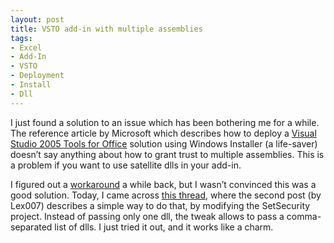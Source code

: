 ```yaml
---
layout: post
title: VSTO add-in with multiple assemblies
tags:
- Excel
- Add-In
- VSTO
- Deployment
- Install
- Dll
---
```


I just found a solution to an issue which has been bothering me for a while. The reference article by Microsoft which describes how to deploy a [Visual Studio 2005 Tools for Office](http://msdn.microsoft.com/en-us/library/aa537179(office.11).aspx) solution using Windows Installer (a life-saver) doesn’t say anything about how to grant trust to multiple assemblies. This is a problem if you want to use satellite dlls in your add-in.  

I figured out a [workaround](http://brandewinder.com/2008-08-29-VSTO-Add-In-installation-woes.md) a while back, but I wasn’t convinced this was a good solution. Today, I came across [this thread](http://social.msdn.microsoft.com/forums/en-US/vsto/thread/cec6abb6-4716-4bde-91f2-25fb68abd54e/), where the second post (by Lex007) describes a simple way to do that, by modifying the SetSecurity project. Instead of passing only one dll, the tweak allows to pass a comma-separated list of dlls. I just tried it out, and it works like a charm.
